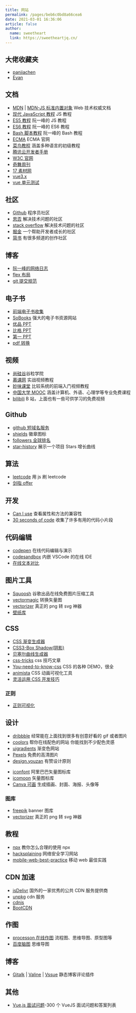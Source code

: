 ```yaml
---
title: 网站
permalink: /pages/beb6c0bd8a66cea6
date: 2021-03-01 16:36:06
article: false
author: 
  name: sweetheart
  link: https://sweetheartjq.cn/
---
```




## 大佬收藏夹

- [panjiachen](https://panjiachen.github.io/awesome-bookmarks/)
- [Evan](https://xugaoyi.com/pages/beb6c0bd8a66cea6/)

<!-- more -->

## 文档

- [MDN](https://developer.mozilla.org/zh-CN/docs/Web) | [MDN-JS 标准内置对象](https://developer.mozilla.org/zh-CN/docs/Web/JavaScript/Reference/Global_Objects) Web 技术权威文档
- [现代 JavaScript 教程](https://zh.javascript.info) JS 教程
- [ES5 教程](https://wangdoc.com/javascript/) 阮一峰的 JS 教程
- [ES6 教程](http://es6.ruanyifeng.com/) 阮一峰的 ES6 教程
- [Bash 脚本教程](https://wangdoc.com/bash/) 阮一峰的 Bash 教程
- [ECMA](https://www.ecma-international.org/) ECMA 官网
- [菜鸟教程](https://www.runoob.com/) 涵盖多种语言的初级教程
- [腾讯云开发者手册](https://cloud.tencent.com/developer/devdocs)
- [W3C 官网](https://www.w3.org/)
- [奇舞周刊](https://weekly.75.team/)
- [17 素材网](https://www.17sucai.com/)
- [vue3.x](https://www.vue3js.cn/docs/zh/)
- [vue 单元测试](https://vue-test-utils.vuejs.org/zh/)

## 社区

- [Github](https://github.com/) 程序员社区
- [思否](https://segmentfault.com/) 解决技术问题的社区
- [stack overflow](https://stackoverflow.com/) 解决技术问题的社区
- [掘金](https://juejin.im/) 一个帮助开发者成长的社区
- [简书](https://www.jianshu.com/) 有很多频道的创作社区

## 博客

- [阮一峰的网络日志](http://www.ruanyifeng.com/blog/)
- [flex 布局](https://www.ruanyifeng.com/blog/2020/08/five-css-layouts-in-one-line.html)
- [git 提交规范](https://my.oschina.net/javazhiyin/blog/4597064)

## 电子书

- [前端电子书收集](http://www.yuanchengcheng.vip/books)
- [SoBooks](https://sobooks.cc/) 强大的电子书资源网站
- [优品 PPT](http://www.ypppt.com/)
- [比格 PPT](http://www.tretars.com/)
- [第一 PPT](http://www.1ppt.com/xiazai/zongjie/)
- [pdf 转换](https://www.ilovepdf.com/)


## 视频

- [尚硅谷](https://www.gulixueyuan.com/)谷粒学院
- [慕课网](https://www.imooc.com/) 实战视频教程
- [妙味课堂](https://www.miaov.com/) 比较系统的前端入门视频教程
- [中国大学 MOOC](https://www.icourse163.org/) 涵盖计算机、外语、心理学等专业免费课程
- [bilibili](https://www.bilibili.com/) B 站，上面也有一些可供学习的免费视频

## Github

- [github 短域名服务](https://git.io/)
- [shields](https://shields.io/) 徽章图标
- [followers 全球排名](https://wangchujiang.com/github-rank/index.html)
- [star-history](https://star-history.t9t.io/) 展示一个项目 Stars 增长曲线


## 算法

- [leetcode](https://github.com/azl397985856/leetcode) 用 js 刷 leetcode
- [剑指 offer](https://www.nowcoder.com/ta/coding-interviews?query=&asc=true&order=&page)


## 开发

- [Can I use](https://caniuse.com/) 查看属性和方法的兼容性
- [30 seconds of code](https://30secondsofcode.org/) 收集了许多有用的代码小片段

## 代码编辑

- [codepen](https://codepen.io) 在线代码编辑与演示
- [codesandbox](https://codesandbox.io) 内嵌 VSCode 的在线 IDE
- [在线文本对比](https://www.jq22.com/textDifference)


## 图片工具

- [Squoosh](https://squoosh.app/) 谷歌出品在线免费图片压缩工具
- [vectormagic](https://vectormagic.com/) 转换矢量图
- [vectorizer](https://www.vectorizer.io/) 真正的 png 转 svg 神器
- [壁纸库](https://wall.alphacoders.com/?lang=Chinese)



## CSS

- [CSS 渐变生成器](https://www.colorzilla.com/gradient-editor/)
- [CSS3-Box Shadow(阴影)](https://www.html.cn/tool/css3Preview/Box-Shadow.html)
- [贝塞尔曲线生成器 ](https://cubic-bezier.com)
- [css-tricks](https://css-tricks.com/) css 技巧文章
- [You-need-to-know-css](https://lhammer.cn/You-need-to-know-css/#/zh-cn/) CSS 的各种 DEMO，很全
- [animista](https://animista.net/) CSS 动画可视化工具
- [灵活运用 CSS 开发技巧](https://juejin.im/post/5d4d0ec651882549594e7293)


### 正则

- [正则可视化](https://regex101.com/)


## 设计

- [dribbble](https://dribbble.com/) 经常能在上面找到很多有创意好看的 gif 或者图片
- [coolors](https://coolors.co/) 帮你在线配色的网站 你能找到不少配色灵感
- [uigradients](https://uigradients.com/#SummerDog) 渐变色网站
- [Pexels](https://www.pexels.com/zh-cn/) 免费的高清图片
- [design.youzan](http://design.youzan.com/) 有赞设计原则
* [iconfont](https://www.iconfont.cn/) 阿里巴巴矢量图标库
* [icomoon](https://icomoon.io/) 矢量图标库
* [Canva 可画](https://www.canva.cn/) 生成插画、封面、海报、头像等

### 图库

- [freepik](https://www.freepik.com/) banner 图库
- [vectorizer](https://www.vectorizer.io/) 真正的 png 转 svg 神器


## 教程

- [npx](https://egghead.io/courses/execute-npm-package-binaries-with-the-npx-package-runner) 教你怎么合理的使用 npx
- [hacksplaining](https://www.hacksplaining.com/lessons) 网络安全学习网站
- [mobile-web-best-practice](https://github.com/mcuking/mobile-web-best-practice) 移动 web 最佳实践


## CDN 加速

- [jsDelivr](http://www.jsdelivr.com/) 国外的一家优秀的公共 CDN 服务提供商
- [unpkg](https://unpkg.com/) cdn 服务
- [cdnjs](https://cdnjs.com/)
- [BootCDN](https://www.bootcdn.cn/)

## 作图

- [processon 在线作图](https://www.processon.com/) 流程图、思维导图、原型图等
- [百度脑图](https://naotu.baidu.com) 思维导图

## 博客
- [Gitalk](https://github.com/gitalk/gitalk) |
[Valine](https://github.com/xCss/Valine) |
[Vssue](https://github.com/meteorlxy/vssue) 静态博客评论插件

## 其他

- [Vue.js 面试问题](https://github.com/sudheerj/vuejs-interview-questions)-300 个 VueJS 面试问题和答案列表
